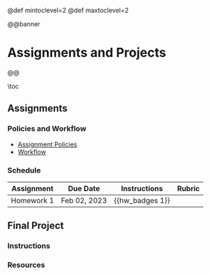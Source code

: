 @def mintoclevel=2
@def maxtoclevel=2

@@banner
# Assignments and Projects
@@

\toc

## Assignments

### Policies and Workflow

* [Assignment Policies](/policies/#assignments)
* [Workflow](/assignments/workflow/)

### Schedule

| Assignment | Due Date | Instructions | Rubric | 
|------------|----------|:------------:|:------:|
| Homework 1 | Feb 02, 2023 | {{hw_badges 1}} | |

## Final Project

### Instructions

### Resources
